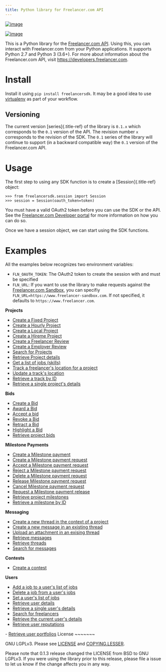 ```yaml
---
title: Python library for Freelancer.com API
---
```


[![image](https://badge.fury.io/py/freelancersdk.svg)](https://badge.fury.io/py/freelancersdk)

[![image](https://travis-ci.org/freelancer/freelancer-sdk-python.svg?branch=master)](https://travis-ci.org/freelancer/freelancer-sdk-python)

This is a Python library for the [Freelancer.com
API](https://developers.freelancer.com). Using this, you can interact
with Freelancer.com from your Python applications. It supports Python
2.7 and Python 3 (3.6+). For more about information about the
Freelancer.com API, visit <https://developers.freelancer.com>.

# Install

Install it using `pip install freelancersdk`. It may be a good idea to
use [virtualenv](https://virtualenv.readthedocs.org/en/latest/) as part
of your workflow.

## Versioning

The current version [series]{.title-ref} of the library is `0.1.x` which
corresponds to the `0.1` version of the API. The revision number `x`
corresponds to the revision of the SDK. The `0.1` series of the library
will continue to support (in a backward compatible way) the `0.1`
version of the Freelancer.com API.

# Usage

The first step to using any SDK function is to create a
[Session]{.title-ref} object:

    >>> from freelancersdk.session import Session
    >>> session = Session(oauth_token=token)

You must have a valid OAuth2 token before you can use the SDK or the
API. See the [Freelancer.com Developer
portal](https://developers.freelancer.com) for more information on how
you can do so.

Once we have a session object, we can start using the SDK functions.

# Examples

All the examples below recognizes two environment variables:

-   `FLN_OAUTH_TOKEN`: The OAuth2 token to create the session with and
    must be specified
-   `FLN_URL`: If you want to use the library to make requests against
    the [Freelancer.com
    Sandbox](https://developers.freelaner.com/docs/api-overview/sandbox-environment),
    you can specifiy `FLN_URL=https://www.freelancer-sandbox.com`. If
    not specified, it defaults to `https://www.freelancer.com`.

**Projects**

-   [Create a Fixed Project](examples/create_project.py)
-   [Create a Hourly Project](examples/create_hourly_project.py)
-   [Create a Local Project](examples/create_local_project.py)
-   [Create a Hireme Project](examples/create_hireme_project.py)
-   [Create a Freelancer Review](examples/create_freelancer_review.py)
-   [Create a Employer Review](examples/create_employer_review.py)
-   [Search for Projects](examples/search_projects.py)
-   [Retrieve Project details](examples/get_projects.py)
-   [Get a list of jobs (skills)](examples/get_jobs.py)
-   [Track a freelancer\'s location for a
    project](examples/create_track.py)
-   [Update a track\'s location](examples/update_track.py)
-   [Retrieve a track by ID](examples/get_specific_track.py)
-   [Retrieve a single project\'s details](examples/get_projects.py)

**Bids**

-   [Create a Bid](examples/place_project_bid.py)
-   [Award a Bid](examples/award_project_bid.py)
-   [Accept a bid](examples/accept_project_bid.py)
-   [Revoke a Bid](examples/revoke_project_bid.py)
-   [Retract a Bid](examples/retract_project_bid.py)
-   [Highlight a Bid](examples/highlight_project_bid.py)
-   [Retrieve project bids](examples/get_bids.py)

**Milestone Payments**

-   [Create a Milestone payment](examples/create_milestone_payment.py)
-   [Create a Milestone payment
    request](examples/create_milestone_request.py)
-   [Accept a Milestone payment
    request](examples/accept_milestone_request.py)
-   [Reject a Milestone payment
    request](examples/reject_milestone_request.py)
-   [Delete a Milestone payment
    request](examples/delete_milestone_request.py)
-   [Release Milestone payment
    request](examples/release_milestone_payment.py)
-   [Cancel Milestone payment
    request](examples/cancel_milestone_payment.py)
-   [Request a Milestone payment
    release](examples/request_release_milestone_payment.py)
-   [Retrieve project milestones](examples/get_milestones.py)
-   [Retrieve a milestone by ID](examples/get_specific_milestone.py)

**Messaging**

-   [Create a new thread in the context of a
    project](examples/create_message_project_thread.py)
-   [Create a new message in an existing
    thread](examples/create_message.py)
-   [Upload an attachment in an exising
    thread](examples/create_message_with_attachment.py)
-   [Retrieve messages](examples/get_messages.py)
-   [Retrieve threads](examples/get_threads.py)
-   [Search for messages](examples/search_messages.py)

**Contests**

-   [Create a contest](examples/create_contest.py)

**Users**

-   [Add a job to a user\'s list of jobs](examples/add_user_jobs.py)
-   [Delete a job from a user\'s jobs](examples/delete_user_jobs.py)
-   [Set a user\'s list of jobs](examples/set_user_jobs.py)
-   [Retrieve user details](examples/get_users.py)
-   [Retrieve a single user\'s details](examples/get_users.py)
-   [Search for freelancers](examples/search_freelancers.py)
-   [Retrieve the current user\'s details](examples/get_self.py)
-   [Retrieve user reputations](examples/get_reputations.py)

\- [Retrieve user portfolios](examples/get_portfolios.py) License
\~\~\~\~\~\~\~

GNU LGPLv3. Please see [LICENSE](LICENSE) and
[COPYING.LESSER](COPYING.LESSER).

Please note that 0.1.3 release changed the LICENSE from BSD to GNU
LGPLv3. If you were using the library prior to this release, please file
a issue to let us know if the change affects you in any way.

